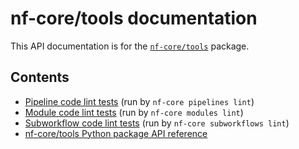 # nf-core/tools documentation

This API documentation is for the [`nf-core/tools`](https://github.com/nf-core/tools) package.

## Contents

- [Pipeline code lint tests](./pipeline_lint_tests/actions_awsfulltest.md) (run by `nf-core pipelines lint`)
- [Module code lint tests](./module_lint_tests.md/environment_yml.md) (run by `nf-core modules lint`)
- [Subworkflow code lint tests](./subworkflow_lint_tests/main_nf.md) (run by `nf-core subworkflows lint`)
- [nf-core/tools Python package API reference](./api/utils.md)
